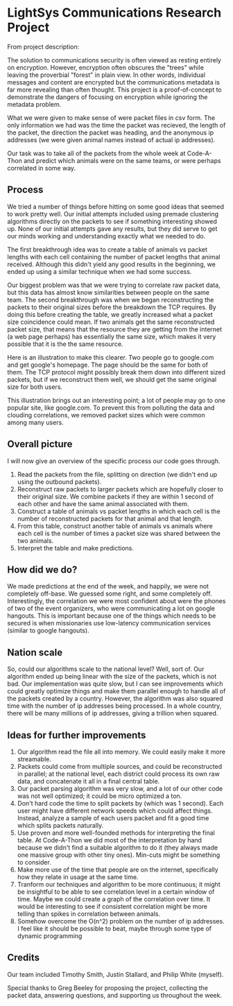 # LightSys Communications Research Project

From project description:

The solution to communications security is often viewed as resting entirely on encryption. However, encryption often obscures the "trees" while leaving the proverbial "forest" in plain view. In other words, individual messages and content are encrypted but the communications metadata is far more revealing than often thought. This project is a proof-of-concept to demonstrate the dangers of focusing on encryption while ignoring the metadata problem.

What we were given to make sense of were packet files in csv form. The only information we had was the time the packet was recieved, the length of the packet, the direction the packet was heading, and the anonymous ip addresses (we were given animal names instead of actual ip addresses). 

Our task was to take all of the packets from the whole week at Code-A-Thon and predict which animals were on the same teams, or were perhaps correlated in some way.

## Process

We tried a number of things before hitting on some good ideas that seemed to work pretty well. Our initial attempts included using premade clustering algorithms directly on the packets to see if something interesting showed up. None of our initial attempts gave any results, but they did serve to get our minds working and understanding exactly what we needed to do.

The first breakthrough idea was to create a table of animals vs packet lengths with each cell containing the number of packet lengths that animal received. Although this didn't yield any good results in the beginning, we ended up using a similar technique when we had some success.

Our biggest problem was that we were trying to correlate raw packet data, but this data has almost know similarities between people on the same team. The second breakthrough was when we began reconstructing the packets to their original sizes before the breakdown the TCP requires. By doing this before creating the table, we greatly increased what a packet size coincidence could mean. If two animals get the same reconstructed packet size, that means that the resource they are getting from the internet (a web page perhaps) has essentially the same size, which makes it very possible that it is the the same resource.

Here is an illustration to make this clearer. Two people go to google.com and get google's homepage. The page should be the same for both of them. The TCP protocol might possibly break them down into different sized packets, but if we reconstruct them well, we should get the same original size for both users.

This illustration brings out an interesting point; a lot of people may go to one popular site, like google.com. To prevent this from polluting the data and clouding correlations, we removed packet sizes which were common among many users.

## Overall picture

I will now give an overview of the specific process our code goes through.

1. Read the packets from the file, splitting on direction (we didn't end up using the outbound packets).
2. Reconstruct raw packets to larger packets which are hopefully closer to their original size. We combine packets if they are within 1 second of each other and have the same animal associated with them.
3. Construct a table of animals vs packet lengths in which each cell is the number of reconstructed packets for that animal and that length.
4. From this table, construct another table of animals vs animals where each cell is the number of times a packet size was shared between the two animals.
5. Interpret the table and make predictions.

## How did we do?

We made predictions at the end of the week, and happily, we were not completely off-base. We guessed some right, and some completely off. Interestingly, the correlation we were most confident about were the phones of two of the event organizers, who were communicating a lot on google hangouts. This is important because one of the things which needs to be secured is when missionaries use low-latency communication services (similar to google hangouts).

## Nation scale

So, could our algorithms scale to the national level? Well, sort of. Our algorithm ended up being linear with the size of the packets, which is not bad. Our implementation was quite slow, but I can see improvements which could greatly optimize things and make them parallel enough to handle all of the packets created by a country. However, the algorithm was also squared time with the number of ip addresses being processed. In a whole country, there will be many millions of ip addresses, giving a trillion when squared.

## Ideas for further improvements

1. Our algorithm read the file all into memory. We could easily make it more streamable.
2. Packets could come from multiple sources, and could be reconstructed in parallel; at the national level, each district could process its own raw data, and concatenate it all in a final central table.
3. Our packet parsing algorithm was very slow, and a lot of our other code was not well optimized; it could be micro optimized a ton.
4. Don't hard code the time to split packets by (which was 1 second). Each user might have different network speeds which could affect things. Instead, analyze a sample of each users packet and fit a good time which splits packets naturally.
5. Use proven and more well-founded methods for interpreting the final table. At Code-A-Thon we did most of the interpretation by hand because we didn't find a suitable algorithm to do it (they always made one massive group with other tiny ones). Min-cuts might be something to consider.
6. Make more use of the time that people are on the internet, specifically how they relate in usage at the same time.
7. Tranform our techniques and algorithm to be more continuous; it might be insightful to be able to see correlation level in a certain window of time. Maybe we could create a graph of the correlation over time. It would be interesting to see if consistent correlation might be more telling than spikes in correlation between animals.
8. Somehow overcome the O(n^2) problem on the number of ip addresses. I feel like it should be possible to beat, maybe through some type of dynamic programming

## Credits

Our team included Timothy Smith, Justin Stallard, and Philip White (myself).

Special thanks to Greg Beeley for proposing the project, collecting the packet data, answering questions, and supporting us throughout the week.
